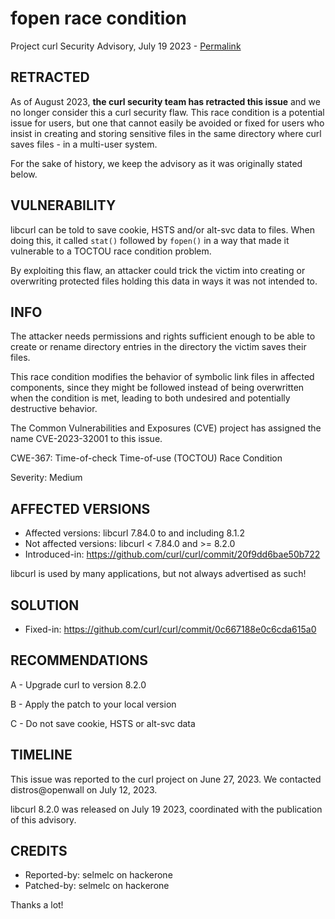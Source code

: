 fopen race condition
====================

Project curl Security Advisory, July 19 2023 -
[Permalink](https://curl.se/docs/CVE-2023-32001.html)

RETRACTED
---------

As of August 2023, **the curl security team has retracted this issue** and we
no longer consider this a curl security flaw. This race condition is a
potential issue for users, but one that cannot easily be avoided or fixed for
users who insist in creating and storing sensitive files in the same directory
where curl saves files - in a multi-user system.

For the sake of history, we keep the advisory as it was originally stated
below.

VULNERABILITY
-------------

libcurl can be told to save cookie, HSTS and/or alt-svc data to files. When
doing this, it called `stat()` followed by `fopen()` in a way that made it
vulnerable to a TOCTOU race condition problem.

By exploiting this flaw, an attacker could trick the victim into creating or
overwriting protected files holding this data in ways it was not intended to.

INFO
----

The attacker needs permissions and rights sufficient enough to be able to create or
rename directory entries in the directory the victim saves their files.

This race condition modifies the behavior of symbolic link files in affected
components, since they might be followed instead of being overwritten when the
condition is met, leading to both undesired and potentially destructive behavior.

The Common Vulnerabilities and Exposures (CVE) project has assigned the name
CVE-2023-32001 to this issue.

CWE-367: Time-of-check Time-of-use (TOCTOU) Race Condition

Severity: Medium

AFFECTED VERSIONS
-----------------

- Affected versions: libcurl 7.84.0 to and including 8.1.2
- Not affected versions: libcurl < 7.84.0 and >= 8.2.0
- Introduced-in: https://github.com/curl/curl/commit/20f9dd6bae50b722

libcurl is used by many applications, but not always advertised as such!

SOLUTION
------------

- Fixed-in: https://github.com/curl/curl/commit/0c667188e0c6cda615a0

RECOMMENDATIONS
--------------

 A - Upgrade curl to version 8.2.0

 B - Apply the patch to your local version

 C - Do not save cookie, HSTS or alt-svc data

TIMELINE
--------

This issue was reported to the curl project on June 27, 2023. We contacted
distros@openwall on July 12, 2023.

libcurl 8.2.0 was released on July 19 2023, coordinated with the publication
of this advisory.

CREDITS
-------

- Reported-by: selmelc on hackerone
- Patched-by: selmelc on hackerone

Thanks a lot!
